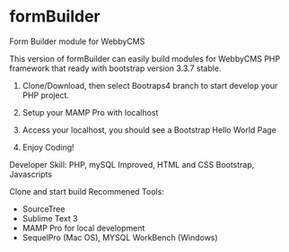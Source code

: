 # formBuilder
Form Builder module for WebbyCMS


This version of formBuilder can easily build modules for WebbyCMS PHP framework that ready with bootstrap version 3.3.7 stable.

1) Clone/Download, then select Bootraps4 branch to start develop your PHP project.

2) Setup your MAMP Pro with localhost

3) Access your localhost, you should see a Bootstrap Hello World Page

4) Enjoy Coding!

Developer Skill: PHP, mySQL Improved, HTML and CSS Bootstrap, Javascripts

Clone and start build
Recommened Tools:
- SourceTree
- Sublime Text 3
- MAMP Pro for local development
- SequelPro (Mac OS), MYSQL WorkBench (Windows)